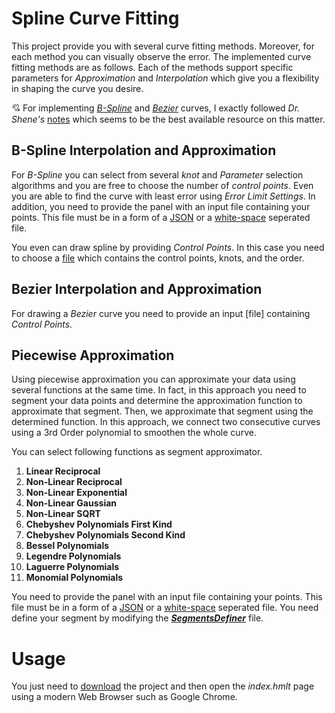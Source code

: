# Spline Curve Fitting

This project provide you with several curve fitting methods. Moreover, for each method you can visually observe the error. The implemented curve fitting methods are as follows. Each of the methods support specific parameters for _Approximation_ and _Interpolation_ which give you a flexibility in shaping the curve you desire. 

:cupid: For implementing [_B-Spline_](https://github.com/mirsaeedi/spline-curve-fitting/tree/master/wwwroot/js/BSpline) and [_Bezier_](https://github.com/mirsaeedi/spline-curve-fitting/tree/master/wwwroot/js/Bezier) curves, I exactly followed _Dr. Shene's_ [notes](https://pages.mtu.edu/~shene/COURSES/cs3621/NOTES/) which seems to be the best available resource on this matter.

## B-Spline Interpolation and Approximation

For _B-Spline_ you can select from several _knot_ and _Parameter_ selection algorithms and you are free to choose the number of _control points_. Even you are able to find the curve with least error using _Error Limit Settings_.
In addition, you need to provide the panel with an input file containing your points. This file must be in a form of a [JSON](https://github.com/mirsaeedi/spline-curve-fitting/blob/master/Test%20Data/Approximation-Interpolation/Test1.txt) or a [white-space](https://github.com/mirsaeedi/spline-curve-fitting/blob/master/Test%20Data/Approximation-Interpolation/Test5.txt) seperated file.

You even can draw spline by providing _Control Points_. In this case you need to choose a [file](https://github.com/mirsaeedi/spline-curve-fitting/blob/master/Test%20Data/BSpline-ControlPoints/Test1.txt) which contains the control points, knots, and the order.

## Bezier Interpolation and Approximation

For drawing a _Bezier_ curve you need to provide an input [file] containing _Control Points_.

## Piecewise Approximation

Using piecewise approximation you can approximate your data using several functions at the same time. In fact, in this approach you need to segment your data points and determine the approximation function to approximate that segment. Then, we approximate that segment using the determined function. In this approach, we connect two consecutive curves using a 3rd Order polynomial to smoothen the whole curve.

You can select following functions as segment approximator.

1. **Linear Reciprocal**
2. **Non-Linear Reciprocal**
3. **Non-Linear Exponential**
4. **Non-Linear Gaussian**
5. **Non-Linear SQRT**
6. **Chebyshev Polynomials First Kind**
7. **Chebyshev Polynomials Second Kind**
8. **Bessel Polynomials**
9. **Legendre Polynomials**
10. **Laguerre Polynomials**
11. **Monomial Polynomials**

You need to provide the panel with an input file containing your points. This file must be in a form of a [JSON](https://github.com/mirsaeedi/spline-curve-fitting/blob/master/Test%20Data/Approximation-Interpolation/Test1.txt) or a [white-space](https://github.com/mirsaeedi/spline-curve-fitting/blob/master/Test%20Data/Approximation-Interpolation/Test5.txt) seperated file.
You need define your segment by modifying the [**_SegmentsDefiner_**](https://github.com/mirsaeedi/spline-curve-fitting/blob/master/Test%20Data/Piecewise/SegmentsDefiner.js) file.

# Usage

You just need to [download](https://github.com/mirsaeedi/spline-curve-fitting/archive/master.zip) the project and then open the _index.hmlt_ page using a modern Web Browser such as Google Chrome.
